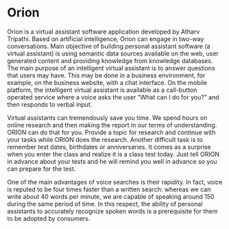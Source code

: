 # Orion
Orion is a virtual assistant software application developed by Atharv Tripathi. Based on artificial intelligence, Orion can engage in two-way conversations.
Main objective of building personal assistant software (a virtual assistant) is using semantic data sources available on the web, user generated content and providing knowledge from knowledge databases. The main purpose of an intelligent virtual assistant is to answer questions that users may have. This may be done in a business environment, for example, on the business website, with a chat interface. On the mobile platform, the intelligent virtual assistant is available as a call-button operated service where a voice asks the user “What can I do for you?” and then responds to verbal input. 



Virtual assistants can tremendously save you time. We spend hours on online research and then making the report in our terms of understanding. ORION can do that for you. Provide a topic for research and continue with your tasks while ORION does the research. Another difficult task is to remember test dates, birthdates or anniversaries. It comes as a surprise when you enter the class and realize it is a class test today. Just tell ORION in advance about your tests and he will remind you well in advance so you can prepare for the test. 



One of the main advantages of voice searches is their rapidity. In fact, voice is reputed to be four times faster than a written search: whereas we can write about 40 words per minute, we are capable of speaking around 150 during the same period of time. In this respect, the ability of personal assistants to accurately recognize spoken words is a prerequisite for them to be adopted by consumers. 


